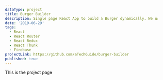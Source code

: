 ```yaml
---
dataType: project
title: Burger Builder
description: Single page React App to build a Burger dynamically. We use Fire base to persist the data and its authentication APIs to Guard sensitive information
date: '2019-06-29'
tags:
  - React
  - React Router
  - React Redux
  - React Thunk
  - Firebase
projectLink: https://github.com/aTechGuide/burger-builder
published: true
---
```


This is the project page
